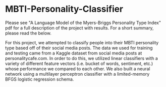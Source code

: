# MBTI-Personality-Classifier

Please see "A Language Model of the Myers-Briggs Personality Type Index" pdf for a full description of the project with results.
For a short summary, please read the below.

For this project, we attempted to classify people into their MBTI personality type based off of their social media posts.
The data we used for training and testing came from a Kaggle dataset from social media posts at personalitycafe.com.
In order to do this, we utilized linear classifiers with a variety of different feature vectors (i.e. bucket of words, sentiment, etc.)
whose performance we compared to each other.  We also built a neural network using a multilayer perceptron classifier with
a limited-memory BFGS logistic regression schema.
